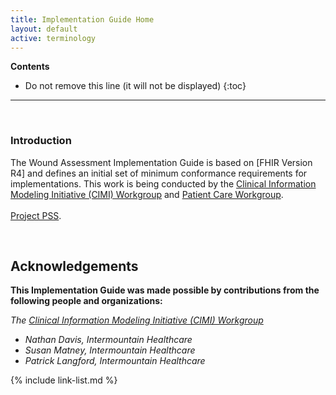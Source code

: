 ```yaml
---
title: Implementation Guide Home
layout: default
active: terminology
---
```


<!-- TOC  the css styling for this is \pages\assets\css\project.css under 'markdown-toc'-->
**Contents**

* Do not remove this line (it will not be displayed)
{:toc}

---

<!-- end TOC -->

<br />

### Introduction

The Wound Assessment Implementation Guide is based on [FHIR Version R4] and defines an initial set of  minimum conformance requirements for implementations. This work is being conducted by the [Clinical Information Modeling Initiative (CIMI) Workgroup](https://confluence.hl7.org/display/CIMI/Clinical+Information+Modeling+Initiative) and [Patient Care Workgroup](https://confluence.hl7.org/display/PC/Patient+Care). 
<br><br>
[Project PSS](https://confluence.hl7.org/display/CIC/Skin+and+Wound+PSS).

<br />

## Acknowledgements

**This Implementation Guide was made possible by contributions from the following people and organizations:**

*The [Clinical Information Modeling Initiative (CIMI) Workgroup](https://confluence.hl7.org/display/CIMI/Clinical+Information+Modeling+Initiative)*

- *Nathan Davis, Intermountain Healthcare*
- *Susan Matney, Intermountain Healthcare*
- *Patrick Langford, Intermountain Healthcare*


{% include link-list.md %}
